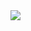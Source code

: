 
<img src="https://github.com/Jari-Daemen/Jari-Daemen/assets/82100834/cbcc2ed2-cebd-4336-a0b1-7994258be845">

<!--<a href="https://www.leetcode.com/akiyaki" target="blank"><img align="center" src="https://raw.githubusercontent.com/rahuldkjain/github-profile-readme-generator/master/src/images/icons/Social/leet-code.svg" alt="akiyaki" height="30" width="40" /></a>

![alt text](https://upload.wikimedia.org/wikipedia/commons/1/19/LeetCode_logo_black.png) 
